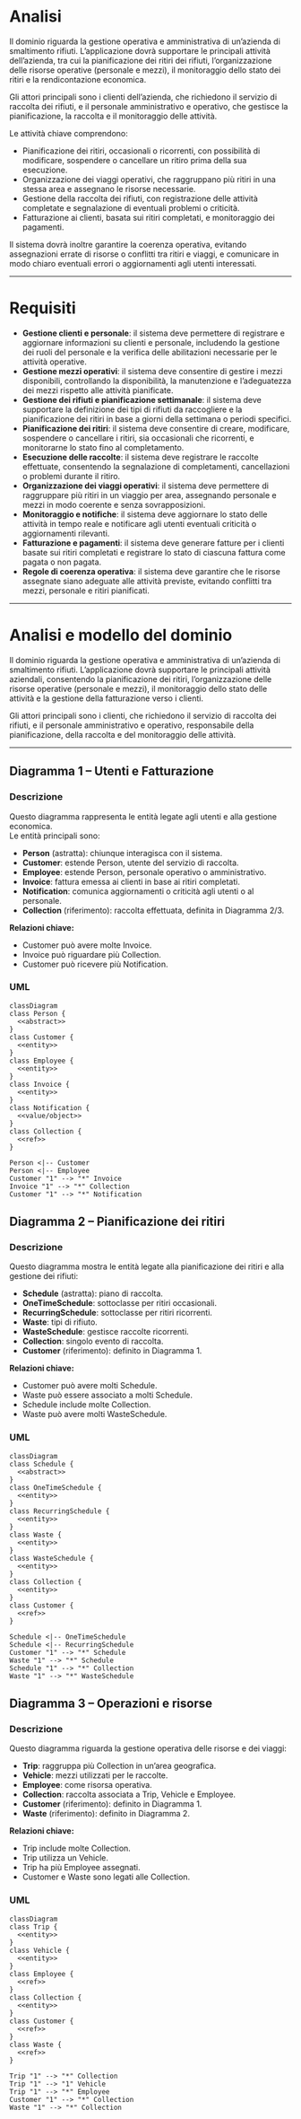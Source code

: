 # Analisi

Il dominio riguarda la gestione operativa e amministrativa di un’azienda di smaltimento rifiuti. L’applicazione dovrà supportare le principali attività dell’azienda, tra cui la pianificazione dei ritiri dei rifiuti, l’organizzazione delle risorse operative (personale e mezzi), il monitoraggio dello stato dei ritiri e la rendicontazione economica.

Gli attori principali sono i clienti dell’azienda, che richiedono il servizio di raccolta dei rifiuti, e il personale amministrativo e operativo, che gestisce la pianificazione, la raccolta e il monitoraggio delle attività.

Le attività chiave comprendono:
- Pianificazione dei ritiri, occasionali o ricorrenti, con possibilità di modificare, sospendere o cancellare un ritiro prima della sua esecuzione.
- Organizzazione dei viaggi operativi, che raggruppano più ritiri in una stessa area e assegnano le risorse necessarie.
- Gestione della raccolta dei rifiuti, con registrazione delle attività completate e segnalazione di eventuali problemi o criticità.
- Fatturazione ai clienti, basata sui ritiri completati, e monitoraggio dei pagamenti.

Il sistema dovrà inoltre garantire la coerenza operativa, evitando assegnazioni errate di risorse o conflitti tra ritiri e viaggi, e comunicare in modo chiaro eventuali errori o aggiornamenti agli utenti interessati.

---

# Requisiti

- **Gestione clienti e personale**: il sistema deve permettere di registrare e aggiornare informazioni su clienti e personale, includendo la gestione dei ruoli del personale e la verifica delle abilitazioni necessarie per le attività operative.
- **Gestione mezzi operativi**: il sistema deve consentire di gestire i mezzi disponibili, controllando la disponibilità, la manutenzione e l’adeguatezza dei mezzi rispetto alle attività pianificate.
- **Gestione dei rifiuti e pianificazione settimanale**: il sistema deve supportare la definizione dei tipi di rifiuti da raccogliere e la pianificazione dei ritiri in base a giorni della settimana o periodi specifici.
- **Pianificazione dei ritiri**: il sistema deve consentire di creare, modificare, sospendere o cancellare i ritiri, sia occasionali che ricorrenti, e monitorarne lo stato fino al completamento.
- **Esecuzione delle raccolte**: il sistema deve registrare le raccolte effettuate, consentendo la segnalazione di completamenti, cancellazioni o problemi durante il ritiro.
- **Organizzazione dei viaggi operativi**: il sistema deve permettere di raggruppare più ritiri in un viaggio per area, assegnando personale e mezzi in modo coerente e senza sovrapposizioni.
- **Monitoraggio e notifiche**: il sistema deve aggiornare lo stato delle attività in tempo reale e notificare agli utenti eventuali criticità o aggiornamenti rilevanti.
- **Fatturazione e pagamenti**: il sistema deve generare fatture per i clienti basate sui ritiri completati e registrare lo stato di ciascuna fattura come pagata o non pagata.
- **Regole di coerenza operativa**: il sistema deve garantire che le risorse assegnate siano adeguate alle attività previste, evitando conflitti tra mezzi, personale e ritiri pianificati.

---

# Analisi e modello del dominio

Il dominio riguarda la gestione operativa e amministrativa di un’azienda di smaltimento rifiuti. L’applicazione dovrà supportare le principali attività aziendali, consentendo la pianificazione dei ritiri, l’organizzazione delle risorse operative (personale e mezzi), il monitoraggio dello stato delle attività e la gestione della fatturazione verso i clienti.

Gli attori principali sono i clienti, che richiedono il servizio di raccolta dei rifiuti, e il personale amministrativo e operativo, responsabile della pianificazione, della raccolta e del monitoraggio delle attività.

---

## Diagramma 1 – Utenti e Fatturazione

### Descrizione
Questo diagramma rappresenta le entità legate agli utenti e alla gestione economica.  
Le entità principali sono:

- **Person** (astratta): chiunque interagisca con il sistema.
- **Customer**: estende Person, utente del servizio di raccolta.
- **Employee**: estende Person, personale operativo o amministrativo.
- **Invoice**: fattura emessa ai clienti in base ai ritiri completati.
- **Notification**: comunica aggiornamenti o criticità agli utenti o al personale.
- **Collection** (riferimento): raccolta effettuata, definita in Diagramma 2/3.

**Relazioni chiave:**

- Customer può avere molte Invoice.
- Invoice può riguardare più Collection.
- Customer può ricevere più Notification.

### UML
```mermaid
classDiagram
class Person {
  <<abstract>>
}
class Customer {
  <<entity>>
}
class Employee {
  <<entity>>
}
class Invoice {
  <<entity>>
}
class Notification {
  <<value/object>>
}
class Collection {
  <<ref>>
}

Person <|-- Customer
Person <|-- Employee
Customer "1" --> "*" Invoice
Invoice "1" --> "*" Collection
Customer "1" --> "*" Notification
```

## Diagramma 2 – Pianificazione dei ritiri

### Descrizione
Questo diagramma mostra le entità legate alla pianificazione dei ritiri e alla gestione dei rifiuti:

- **Schedule** (astratta): piano di raccolta.
- **OneTimeSchedule**: sottoclasse per ritiri occasionali.
- **RecurringSchedule**: sottoclasse per ritiri ricorrenti.
- **Waste**: tipi di rifiuto.
- **WasteSchedule**: gestisce raccolte ricorrenti.
- **Collection**: singolo evento di raccolta.
- **Customer** (riferimento): definito in Diagramma 1.

**Relazioni chiave:**

- Customer può avere molti Schedule.
- Waste può essere associato a molti Schedule.
- Schedule include molte Collection.
- Waste può avere molti WasteSchedule.

### UML
```mermaid
classDiagram
class Schedule {
  <<abstract>>
}
class OneTimeSchedule {
  <<entity>>
}
class RecurringSchedule {
  <<entity>>
}
class Waste {
  <<entity>>
}
class WasteSchedule {
  <<entity>>
}
class Collection {
  <<entity>>
}
class Customer {
  <<ref>>
}

Schedule <|-- OneTimeSchedule
Schedule <|-- RecurringSchedule
Customer "1" --> "*" Schedule
Waste "1" --> "*" Schedule
Schedule "1" --> "*" Collection
Waste "1" --> "*" WasteSchedule
```


## Diagramma 3 – Operazioni e risorse

### Descrizione
Questo diagramma riguarda la gestione operativa delle risorse e dei viaggi:

- **Trip**: raggruppa più Collection in un’area geografica.
- **Vehicle**: mezzi utilizzati per le raccolte.
- **Employee**: come risorsa operativa.
- **Collection**: raccolta associata a Trip, Vehicle e Employee.
- **Customer** (riferimento): definito in Diagramma 1.
- **Waste** (riferimento): definito in Diagramma 2.

**Relazioni chiave:**

- Trip include molte Collection.
- Trip utilizza un Vehicle.
- Trip ha più Employee assegnati.
- Customer e Waste sono legati alle Collection.

### UML
```mermaid
classDiagram
class Trip {
  <<entity>>
}
class Vehicle {
  <<entity>>
}
class Employee {
  <<ref>>
}
class Collection {
  <<entity>>
}
class Customer {
  <<ref>>
}
class Waste {
  <<ref>>
}

Trip "1" --> "*" Collection
Trip "1" --> "1" Vehicle
Trip "1" --> "*" Employee
Customer "1" --> "*" Collection
Waste "1" --> "*" Collection
```
